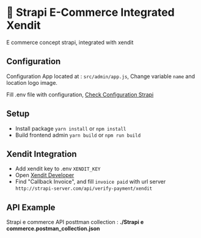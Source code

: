 # 🚀 Strapi E-Commerce Integrated Xendit

E commerce concept strapi, integrated with xendit

## Configuration

Configuration App located at : `src/admin/app.js`, Change variable `name` and location logo image.

Fill .env file with configuration, [Check Configuration Strapi](https://docs.strapi.io/developer-docs/latest/setup-deployment-guides/configurations.html)

## Setup

- Install package `yarn install` or `npm install`
- Build frontend admin `yarn build` or `npm run build`

## Xendit Integration

- Add xendit key to .env `XENDIT_KEY`
- Open [Xendit Developer](https://dashboard.xendit.co/settings/developers)
- Find "Callback Invoice", and fill `invoice paid` with url server `http://strapi-server.com/api/verify-payment/xendit`

## API Example

Strapi e commerce API posttman collection : **./Strapi e commerce.postman_collection.json**